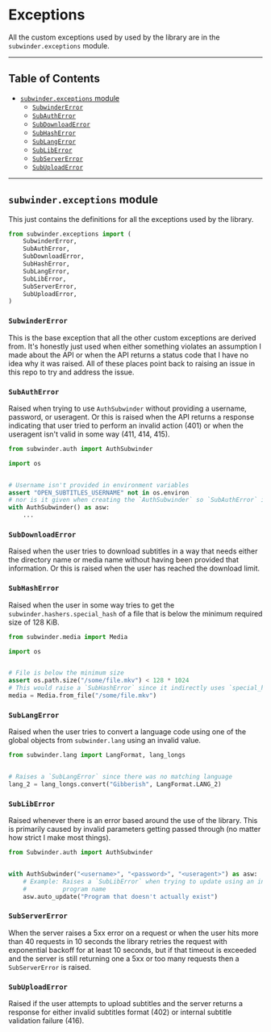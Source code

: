 # Exceptions

All the custom exceptions used by used by the library are in the `subwinder.exceptions` module.

---

## Table of Contents

* [`subwinder.exceptions` module](#subwinderexceptions-module)
    * [`SubwinderError`](#subwindererror)
    * [`SubAuthError`](#subautherror)
    * [`SubDownloadError`](#subdownloaderror)
    * [`SubHashError`](#subhasherror)
    * [`SubLangError`](#sublangerror)
    * [`SubLibError`](#subliberror)
    * [`SubServerError`](#subservererror)
    * [`SubUploadError`](#subuploaderror)

---

## `subwinder.exceptions` module

This just contains the definitions for all the exceptions used by the library.

```python
from subwinder.exceptions import (
    SubwinderError,
    SubAuthError,
    SubDownloadError,
    SubHashError,
    SubLangError,
    SubLibError,
    SubServerError,
    SubUploadError,
)
```

### `SubwinderError`

This is the base exception that all the other custom exceptions are derived from. It's honestly just used when either something violates an assumption I made about the API or when the API returns a status code that I have no idea why it was raised. All of these places point back to raising an issue in this repo to try and address the issue.

### `SubAuthError`

Raised when trying to use `AuthSubwinder` without providing a username, password, or useragent. Or this is raised when the API returns a response indicating that user tried to perform an invalid action (401) or when the useragent isn't valid in some way (411, 414, 415).

```python
from subwinder.auth import AuthSubwinder

import os


# Username isn't provided in environment variables
assert "OPEN_SUBTITLES_USERNAME" not in os.environ
# nor is it given when creating the `AuthSubwinder` so `SubAuthError` is raised
with AuthSubwinder() as asw:
    ...
```

### `SubDownloadError`

Raised when the user tries to download subtitles in a way that needs either the directory name or media name without having been provided that information. Or this is raised when the user has reached the download limit.

### `SubHashError`

Raised when the user in some way tries to get the `subwinder.hashers.special_hash` of a file that is below the minimum required size of 128 KiB.

```python
from subwinder.media import Media

import os


# File is below the minimum size
assert os.path.size("/some/file.mkv") < 128 * 1024
# This would raise a `SubHashError` since it indirectly uses `special_hash`
media = Media.from_file("/some/file.mkv")
```

### `SubLangError`

Raised when the user tries to convert a language code using one of the global objects from `subwinder.lang` using an invalid value.

```python
from subwinder.lang import LangFormat, lang_longs


# Raises a `SubLangError` since there was no matching language
lang_2 = lang_longs.convert("Gibberish", LangFormat.LANG_2)
```

### `SubLibError`

Raised whenever there is an error based around the use of the library. This is primarily caused by invalid parameters getting passed through (no matter how strict I make most things).

```python
from Subwinder.auth import AuthSubwinder


with AuthSubwinder("<username>", "<password>", "<useragent>") as asw:
    # Example: Raises a `SubLibError` when trying to update using an invalid
    #          program name
    asw.auto_update("Program that doesn't actually exist")
```

### `SubServerError`

When the server raises a 5xx error on a request or when the user hits more than 40 requests in 10 seconds the library retries the request with exponential backoff for at least 10 seconds, but if that timeout is exceeded and the server is still returning one a 5xx or too many requests then a `SubServerError` is raised.

### `SubUploadError`

Raised if the user attempts to upload subtitles and the server returns a response for either invalid subtitles format (402) or internal subtitle validation failure (416).
